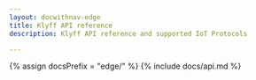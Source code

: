 ```yaml
---
layout: docwithnav-edge
title: Klyff API reference
description: Klyff API reference and supported IoT Protocols

---
```

{% assign docsPrefix = "edge/" %}
{% include docs/api.md %}
